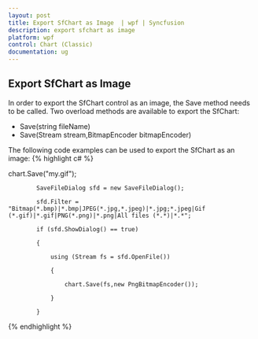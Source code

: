 ```yaml
---
layout: post
title: Export SfChart as Image  | wpf | Syncfusion
description: export sfchart as image
platform: wpf
control: Chart (Classic)
documentation: ug
---
```


## Export SfChart as Image

In order to export the SfChart control as an image, the Save method needs to be called. Two overload methods are available to export the SfChart:

* Save(string fileName)
* Save(Stream stream,BitmapEncoder bitmapEncoder)



The following code examples can be used to export the SfChart as an image:
{% highlight c# %}

chart.Save("my.gif");

            SaveFileDialog sfd = new SaveFileDialog();

            sfd.Filter = "Bitmap(*.bmp)|*.bmp|JPEG(*.jpg,*.jpeg)|*.jpg;*.jpeg|Gif              (*.gif)|*.gif|PNG(*.png)|*.png|All files (*.*)|*.*";

            if (sfd.ShowDialog() == true)

            {

                using (Stream fs = sfd.OpenFile())

                {

                    chart.Save(fs,new PngBitmapEncoder());

                }

            }


{% endhighlight  %}
